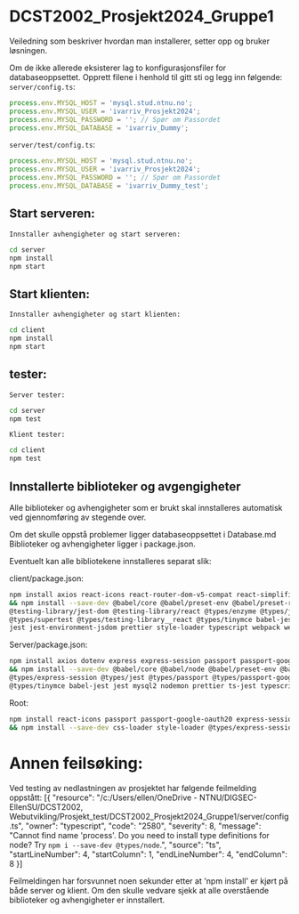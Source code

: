 # DCST2002_Prosjekt2024_Gruppe1

Veiledning som beskriver hvordan man installerer, setter opp og bruker løsningen.


Om de ikke allerede eksisterer lag to konfigurasjonsfiler for databaseoppsettet.
Opprett filene i henhold til gitt sti og legg inn følgende:
`server/config.ts`:

```ts
process.env.MYSQL_HOST = 'mysql.stud.ntnu.no';
process.env.MYSQL_USER = 'ivarriv_Prosjekt2024';
process.env.MYSQL_PASSWORD = ''; // Spør om Passordet
process.env.MYSQL_DATABASE = 'ivarriv_Dummy';
```


`server/test/config.ts`:

```ts
process.env.MYSQL_HOST = 'mysql.stud.ntnu.no';
process.env.MYSQL_USER = 'ivarriv_Prosjekt2024';
process.env.MYSQL_PASSWORD = ''; // Spør om Passordet
process.env.MYSQL_DATABASE = 'ivarriv_Dummy_test';
```



## Start serveren:
    Innstaller avhengigheter og start serveren:

```sh
cd server
npm install
npm start
```


## Start klienten:
    Innstaller avhengigheter og start klienten:

```sh
cd client
npm install
npm start
```



## tester:
    Server tester:
```sh
cd server
npm test
```


    Klient tester:
```sh
cd client
npm test
```



## Innstallerte biblioteker og avgengigheter

Alle biblioteker og avhengigheter som er brukt skal innstalleres automatisk ved gjennomføring av stegende over. 

Om det skulle oppstå problemer ligger databaseoppsettet i Database.md
Biblioteker og avhengigheter ligger i package.json.

Eventuelt kan alle bibliotekene innstalleres separat slik:

client/package.json:
```sh
npm install axios react-icons react-router-dom-v5-compat react-simplified supertest todo-client@file: wiki-client@file: \
&& npm install --save-dev @babel/core @babel/preset-env @babel/preset-react @babel/preset-typescript @cfaester/enzyme-adapter-react-18 \
@testing-library/jest-dom @testing-library/react @types/enzyme @types/jest @types/react-dom @types/react-router-dom \
@types/supertest @types/testing-library__react @types/tinymce babel-jest babel-loader css-loader enzyme enzyme-to-json \
jest jest-environment-jsdom prettier style-loader typescript webpack webpack-cli

```

Server/package.json:
```sh
npm install axios dotenv express express-session passport passport-google-oauth20 supertest todo-server@file: wiki-server@file: \
&& npm install --save-dev @babel/core @babel/node @babel/preset-env @babel/preset-typescript @types/express \
@types/express-session @types/jest @types/passport @types/passport-google-oauth20 @types/react @types/supertest \
@types/tinymce babel-jest jest mysql2 nodemon prettier ts-jest typescript

```

Root:
```sh
npm install react-icons passport passport-google-oauth20 express-session dotenv \
&& npm install --save-dev css-loader style-loader @types/express-session @types/passport @types/passport-google-oauth20 @react-icons/all-files
```


# Annen feilsøking:

Ved testing av nedlastningen av prosjektet har følgende feilmelding oppstått:
[{
    "resource": "/c:/Users/ellen/OneDrive - NTNU/DIGSEC-EllenSU/DCST2002, Webutvikling/Prosjekt_test/DCST2002_Prosjekt2024_Gruppe1/server/config.ts",
    "owner": "typescript",
    "code": "2580",
    "severity": 8,
    "message": "Cannot find name 'process'. Do you need to install type definitions for node? Try `npm i --save-dev @types/node`.",
    "source": "ts",
    "startLineNumber": 4,
    "startColumn": 1,
    "endLineNumber": 4,
    "endColumn": 8
}]


Feilmeldingen har forsvunnet noen sekunder etter at 'npm install' er kjørt på både server og klient. Om den skulle vedvare sjekk at alle overstående biblioteker og avhengigheter er innstallert.
